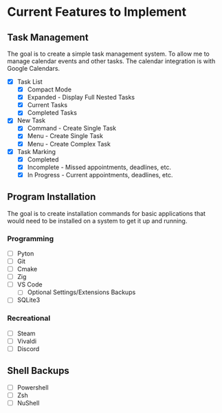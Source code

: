 # Current Features to Implement

## Task Management

The goal is to create a simple task management system. To allow me to manage
calendar events and other tasks. The calendar integration is with Google
Calendars.

- [x] Task List
  - [x] Compact Mode
  - [x] Expanded - Display Full Nested Tasks
  - [x] Current Tasks
  - [x] Completed Tasks
- [x] New Task
  - [x] Command - Create Single Task
  - [x] Menu - Create Single Task
  - [x] Menu - Create Complex Task
- [x] Task Marking
  - [x] Completed
  - [x] Incomplete - Missed appointments, deadlines, etc.
  - [x] In Progress - Current appointments, deadlines, etc.

## Program Installation

The goal is to create installation commands for basic applications that would need to be 
installed on a system to get it up and running.

### Programming
- [ ] Pyton
- [ ] Git
- [ ] Cmake
- [ ] Zig
- [ ] VS Code
    - [ ] Optional Settings/Extensions Backups
- [ ] SQLite3

### Recreational
- [ ] Steam
- [ ] Vivaldi
- [ ] Discord

## Shell Backups
- [ ] Powershell
- [ ] Zsh
- [ ] NuShell